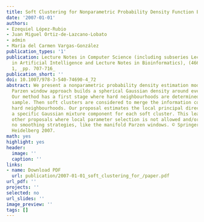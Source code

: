 ```yaml
---
title: Soft Clustering for Nonparametric Probability Density Function Estimation
date: '2007-01-01'
authors:
- Ezequiel López-Rubio
- Juan Miguel Ortiz-de-Lazcano-Lobato
- admin
- María del Carmen Vargas-González
publication_types: '1'
publication: Lecture Notes in Computer Science (including subseries Lecture Notes
  in Artificial Intelligence and Lecture Notes in Bioinformatics), (4668 LNCS), PART
  1, _pp. 707-716_
publication_short: ''
doi: 10.1007/978-3-540-74690-4_72
abstract: We present a nonparametric probability density estimation model. The classical
  Parzen window approach builds a spherical Gaussian density around every input sample.
  Our method has a first stage where hard neighbourhoods are determined for every
  sample. Then soft clusters are considered to merge the information coming from several
  hard neighbourhoods. Our proposal estimates the local principal directions to yield
  a specific Gaussian mixture component for each soft cluster. This leads to outperform
  other proposals where local parameter selection is not allowed and/or there are
  no smoothing strategies, like the manifold Parzen windows. © Springer-Verlag Berlin
  Heidelberg 2007.
math: yes
highlight: yes
header:
  image: ''
  caption: ''
links:
- name: Download PDF
  url: publication/2007-01-01_soft_clustering_for_/paper.pdf
url_pdf: ''
projects: ''
selected: no
url_slides: ''
image_preview: ''
tags: []
---
```

